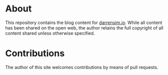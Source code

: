 # About

This repository contains the blog content for [darrensim.io](https://darrensim.io). While all content has been shared on the open web, the author retains the full copyright of all content shared unless otherwise specified.

# Contributions

The author of this site welcomes contributions by means of pull requests.
